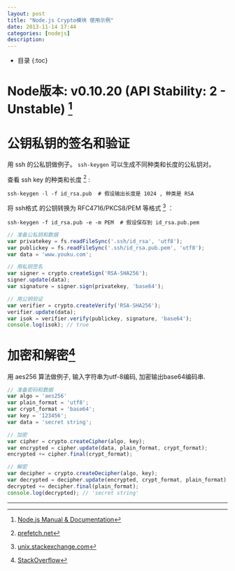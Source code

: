 ```yaml
---
layout: post
title: "Node.js Crypto模块 使用示例"
date: 2013-11-14 17:44
categories: [nodejs]
description: 
---
```


* 目录
{:toc}

Node版本: v0.10.20 (API Stability: 2 - Unstable) [^1]
===============================================================================

公钥私钥的签名和验证
===============================================================================

用 ssh 的公私钥做例子。
`ssh-keygen` 可以生成不同种类和长度的公私钥对。

查看 ssh key 的种类和长度 [^3] :

```shell
ssh-keygen -l -f id_rsa.pub  # 假设输出长度是 1024 , 种类是 RSA
```

将 ssh格式 的公钥转换为 RFC4716/PKCS8/PEM 等格式 [^4] ：

```shell
ssh-keygen -f id_rsa.pub -e -m PEM  # 假设保存到 id_rsa.pub.pem
```


```javascript
// 准备公私钥和数据
var privatekey = fs.readFileSync('.ssh/id_rsa', 'utf8');
var publickey = fs.readFileSync('.ssh/id_rsa.pub.pem', 'utf8');
var data = 'www.youku.com';

// 用私钥签名
var signer = crypto.createSign('RSA-SHA256');
signer.update(data);
var signature = signer.sign(privatekey, 'base64');

// 用公钥验证
var verifier = crypto.createVerify('RSA-SHA256');
verifier.update(data);
var isok = verifier.verify(publickey, signature, 'base64');
console.log(isok); // true
```


加密和解密[^2]
===============================================================================

用 aes256 算法做例子, 输入字符串为utf-8编码, 加密输出base64编码串.


```javascript
// 准备密码和数据
var algo = 'aes256'
var plain_format = 'utf8';
var crypt_format = 'base64';
var key = '123456';
var data = 'secret string';

// 加密
var cipher = crypto.createCipher(algo, key);
var encrypted = cipher.update(data, plain_format, crypt_format);
encrypted += cipher.final(crypt_format);

// 解密
var decipher = crypto.createDecipher(algo, key);
var decrypted = decipher.update(encrypted, crypt_format, plain_format);
decrypted += decipher.final(plain_format);
console.log(decrypted); // 'secret string'
```

_______________________________________________________________________________
[^1]: [Node.js Manual & Documentation](http://nodejs.org/api/crypto.html)
[^2]: [StackOverflow](http://stackoverflow.com/questions/6953286/node-js-encrypting-data-that-needs-to-be-decrypted)
[^3]: [prefetch.net](http://prefetch.net/blog/index.php/2010/12/13/locating-the-ssh-key-type-and-key-size-from-a-public-key-file/)
[^4]: [unix.stackexchange.com](http://unix.stackexchange.com/questions/26924/how-do-i-convert-a-ssh-keygen-public-key-into-a-format-that-openssl-pem-read-bio)